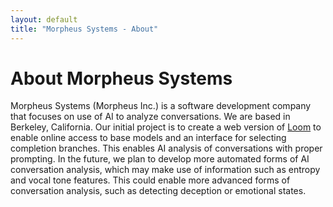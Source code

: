 ```yaml
---
layout: default
title: "Morpheus Systems - About"
---
```


# About Morpheus Systems

Morpheus Systems (Morpheus Inc.) is a software development company that focuses on use of AI to analyze conversations. We are based in Berkeley, California. Our initial project is to create a web version of [Loom](https://cyborgism.wiki/hypha/loom) to enable online access to base models and an interface for selecting completion branches. This enables AI analysis of conversations with proper prompting. In the future, we plan to develop more automated forms of AI conversation analysis, which may make use of information such as entropy and vocal tone features. This could enable more advanced forms of conversation analysis, such as detecting deception or emotional states.
